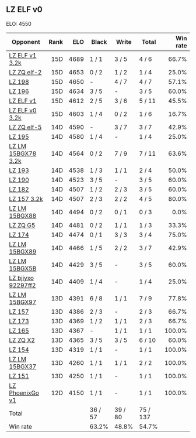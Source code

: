 ## LZ ELF v0 ##

ELO: 4550

Opponent | Rank | ELO | Black | Write | Total | Win rate
---------|-----:|----:|-------|-------|-------|-------:
[LZ ELF v1 3.2k](LZ%20ELF%20v1%203.2k.md) | 15D | 4689 | 1 / 1 | 3 / 5 | 4 / 6 | 66.7%
[LZ ZQ elf-2](LZ%20ZQ%20elf-2.md) | 15D | 4653 | 0 / 2 | 1 / 2 | 1 / 4 | 25.0%
[LZ 198](LZ%20198.md) | 15D | 4650 | - | 4 / 7 | 4 / 7 | 57.1%
[LZ 196](LZ%20196.md) | 15D | 4634 | 3 / 5 | - | 3 / 5 | 60.0%
[LZ ELF v1](LZ%20ELF%20v1.md) | 15D | 4612 | 2 / 5 | 3 / 6 | 5 / 11 | 45.5%
[LZ ELF v0 3.2k](LZ%20ELF%20v0%203.2k.md) | 15D | 4603 | 1 / 4 | 0 / 2 | 1 / 6 | 16.7%
[LZ ZQ elf-5](LZ%20ZQ%20elf-5.md) | 14D | 4590 | - | 3 / 7 | 3 / 7 | 42.9%
[LZ 195](LZ%20195.md) | 14D | 4580 | 1 / 4 | - | 1 / 4 | 25.0%
[LZ LM 15BGX78 3.2k](LZ%20LM%2015BGX78%203.2k.md) | 14D | 4564 | 0 / 2 | 7 / 9 | 7 / 11 | 63.6%
[LZ 193](LZ%20193.md) | 14D | 4538 | 1 / 3 | 1 / 1 | 2 / 4 | 50.0%
[LZ 190](LZ%20190.md) | 14D | 4523 | 3 / 5 | - | 3 / 5 | 60.0%
[LZ 182](LZ%20182.md) | 14D | 4507 | 1 / 2 | 2 / 3 | 3 / 5 | 60.0%
[LZ 157 3.2k](LZ%20157%203.2k.md) | 14D | 4507 | 2 / 3 | 2 / 2 | 4 / 5 | 80.0%
[LZ LM 15BGX88](LZ%20LM%2015BGX88.md) | 14D | 4494 | 0 / 2 | 0 / 1 | 0 / 3 | 0.0%
[LZ ZQ G5](LZ%20ZQ%20G5.md) | 14D | 4481 | 0 / 2 | 1 / 1 | 1 / 3 | 33.3%
[LZ 174](LZ%20174.md) | 14D | 4474 | 0 / 1 | 3 / 3 | 3 / 4 | 75.0%
[LZ LM 15BGX89](LZ%20LM%2015BGX89.md) | 14D | 4466 | 1 / 5 | 2 / 2 | 3 / 7 | 42.9%
[LZ LM 15BGX5B](LZ%20LM%2015BGX5B.md) | 14D | 4429 | 3 / 5 | - | 3 / 5 | 60.0%
[LZ bjiyxo 92297ff2](LZ%20bjiyxo%2092297ff2.md) | 14D | 4409 | 1 / 4 | - | 1 / 4 | 25.0%
[LZ LM 15BGX97](LZ%20LM%2015BGX97.md) | 13D | 4391 | 6 / 8 | 1 / 1 | 7 / 9 | 77.8%
[LZ 157](LZ%20157.md) | 13D | 4386 | 2 / 3 | - | 2 / 3 | 66.7%
[LZ 173](LZ%20173.md) | 13D | 4369 | 1 / 2 | 1 / 1 | 2 / 3 | 66.7%
[LZ 165](LZ%20165.md) | 13D | 4367 | - | 1 / 1 | 1 / 1 | 100.0%
[LZ ZQ X2](LZ%20ZQ%20X2.md) | 13D | 4365 | 3 / 5 | 3 / 5 | 6 / 10 | 60.0%
[LZ 154](LZ%20154.md) | 13D | 4319 | 1 / 1 | - | 1 / 1 | 100.0%
[LZ LM 15BGX37](LZ%20LM%2015BGX37.md) | 13D | 4260 | 1 / 1 | 1 / 1 | 2 / 2 | 100.0%
[LZ 151](LZ%20151.md) | 13D | 4250 | 1 / 1 | - | 1 / 1 | 100.0%
[LZ PhoenixGo v1](LZ%20PhoenixGo%20v1.md) | 12D | 4150 | 1 / 1 | - | 1 / 1 | 100.0%
Total | | | 36 / 57 | 39 / 80 | 75 / 137 | 
Win rate| | | 63.2% | 48.8% | 54.7% | 
